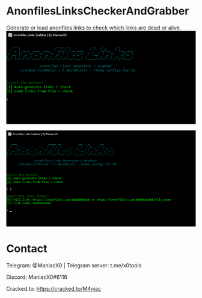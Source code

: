 # AnonfilesLinksCheckerAndGrabber
Generate or load anonfiles links to check which links are dead or alive.
![](images/ddd.png)

![](images/Screenshot_1.png)
# Contact
Telegram: @ManiacX0 | Telegram server: t.me/x0tools

Discord: ManiacX0#6116

Cracked.to: https://cracked.to/M4niac
